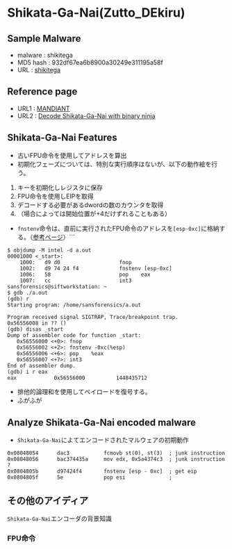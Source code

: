 # Shikata-Ga-Nai(Zutto_DEkiru)
## Sample Malware
- malware : shikitega
- MD5 hash : 932df67ea6b8900a30249e311195a58f
- URL : [shikitega](https://bazaar.abuse.ch/sample/e4a58509fea52a4917007b1cd1a87050b0109b50210c5d00e08ece1871af084d/)
## Reference page
- URL1 : [MANDIANT](https://www.mandiant.com/resources/blog/shikata-ga-nai-encoder-still-going-strong)
- URL2 : [Decode Shikata-Ga-Nai with binary ninja](https://medium.com/@acheron2302/writing-binary-ninja-plugin-to-decode-shikata-ga-nai-part-1-df8ceda67fd7)
## Shikata-Ga-Nai Features
- 古いFPU命令を使用してアドレスを算出
- 初期化フェーズについては、特別な実行順序はないが、以下の動作絵を行う。
1. キーを初期化しレジスタに保存
1. FPU命令を使用しEIPを取得
1. デコードする必要があるdwordの数のカウンタを取得
1. （場合によっては開始位置が+4だけずれることもある）
- ```fnstenv```命令は、直前に実行されたFPU命令のアドレスを```[esp-0xc]```に格納する。（[参考ページ](https://inaz2.hatenablog.com/entry/2014/07/15/023104)）```
```
$ objdump -M intel -d a.out 
00001000 <_start>:
    1000:	d9 d0                	fnop   
    1002:	d9 74 24 f4          	fnstenv [esp-0xc]
    1006:	58                   	pop    eax
    1007:	cc                   	int3   
sansforensics@siftworkstation: ~
$ gdb ./a.out 
(gdb) r
Starting program: /home/sansforensics/a.out 

Program received signal SIGTRAP, Trace/breakpoint trap.
0x56556008 in ?? ()
(gdb) disas _start
Dump of assembler code for function _start:
   0x56556000 <+0>:	fnop   
   0x56556002 <+2>:	fnstenv -0xc(%esp)
   0x56556006 <+6>:	pop    %eax
   0x56556007 <+7>:	int3   
End of assembler dump.
(gdb) i r eax
eax            0x56556000          1448435712
```
- 排他的論理和を使用してペイロードを復号する。
- ふがふが
## Analyze Shikata-Ga-Nai encoded malware
- ```Shikata-Ga-Nai```によてエンコードされたマルウェアの初期動作
```
0x08048054      dac3           fcmovb st(0), st(3)  ; junk instruction
0x08048056      bac374435a     mov edx, 0x5a4374c3  ; junk instruction ?
0x0804805b      d97424f4       fnstenv [esp - 0xc]  ; get eip 
0x0804805f      5e             pop esi              ; 
```
## その他のアイディア
```Shikata-Ga-Nai```エンコーダの背景知識
### FPU命令
